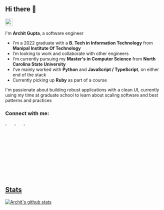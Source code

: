 ## Hi there 👋
<p align="left"> <img src="https://komarev.com/ghpvc/?username=rarchitgupta&label=Profile%20views&color=0e75b6&style=flat" alt="rarchitgupta" style="height: 24px; width: auto; background-color: "#000000";"/> </p>


I'm **Archit Gupta**, a software engineer

- I'm a 2022 graduate with a **B. Tech in Information Technology** from **Manipal Institute Of Technology**
- I’m looking to work and collaborate with other engineers
- I'm currently pursuing my **Master's in Computer Science** from **North Carolina State University**
- I've mainly worked with **Python** and **JavaScript / TypeScript**, on either end of the stack
- Currently picking up **Ruby** as part of a course

I'm passionate about building robust applications with a clean UI, currently using my time at graduate school to learn about scaling software and best patterns and practices

### Connect with me:
[<img src="https://img.icons8.com/color/48/000000/twitter.png" width="3.5%"/>](https://twitter.com/rchitgupta)  &nbsp; [<img src="https://img.icons8.com/color/48/000000/linkedin.png" width="3.5%"/>](https://www.linkedin.com/in/rarchit-gupta/)  &nbsp;   <a href="mailto:rarchitgupta@gmail.com"> <img src="https://img.icons8.com/fluent/48/000000/gmail.png" width="3.5%"/>

<br />

## Stats

![Archit's github stats](https://github-readme-stats.vercel.app/api?username=rarchitgupta&count_private=true&include_all_commits=true&hide=stars,issues&show_icons=true&text_color=000000&title_color=000000&icon_color=000000)


